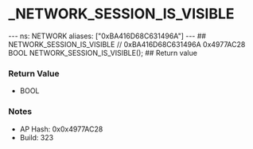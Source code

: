 # _NETWORK_SESSION_IS_VISIBLE

--- ns: NETWORK aliases: ["0xBA416D68C631496A"] --- ## NETWORK_SESSION_IS_VISIBLE  // 0xBA416D68C631496A 0x4977AC28 BOOL NETWORK_SESSION_IS_VISIBLE();   ## Return value

### Return Value
* BOOL

### Notes
* AP Hash: 0x0x4977AC28
* Build: 323

